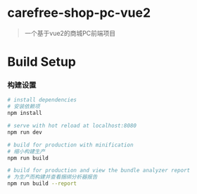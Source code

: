 # carefree-shop-pc-vue2

> 一个基于vue2的商城PC前端项目

# Build Setup

### 构建设置

``` bash
# install dependencies
# 安装依赖项
npm install

# serve with hot reload at localhost:8080
npm run dev

# build for production with minification
# 缩小构建生产
npm run build

# build for production and view the bundle analyzer report
# 为生产而构建并查看捆绑分析器报告
npm run build --report
```
